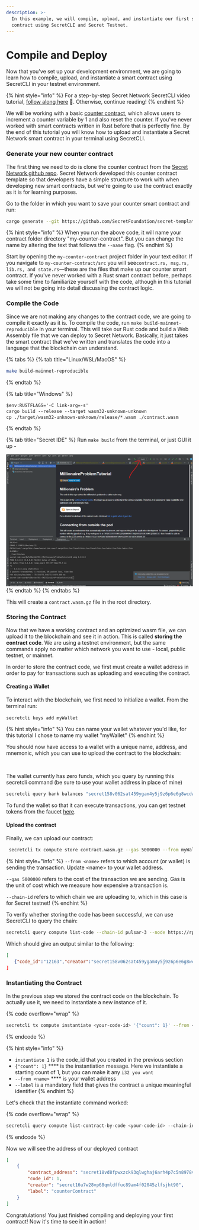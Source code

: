 ```yaml
---
description: >-
  In this example, we will compile, upload, and instantiate our first smart
  contract using SecretCLI and Secret Testnet.
---
```


# Compile and Deploy

Now that you've set up your development environment, we are going to learn how to compile, upload, and instantiate a smart contract using SecretCLI in your testnet environment.

{% hint style="info" %}
For a step-by-step Secret Network SecretCLI video tutorial, [follow along here](https://www.youtube.com/watch?v=ZpUz-9sORho\&ab\_channel=SecretNetwork) 🎥. Otherwise, continue reading!
{% endhint %}

We will be working with a basic [counter contract](https://github.com/SecretFoundation/secret-template), which allows users to increment a counter variable by 1 and also reset the counter. If you've never worked with smart contracts written in Rust before that is perfectly fine. By the end of this tutorial you will know how to upload and instantiate a Secret Network smart contract in your terminal using SecretCLI.

### Generate your new counter contract

The first thing we need to do is clone the counter contract from the [Secret Network github repo](https://github.com/SecretFoundation/secret-template). Secret Network developed this counter contract template so that developers have a simple structure to work with when developing new smart contracts, but we're going to use the contract exactly as it is for learning purposes.

Go to the folder in which you want to save your counter smart contract and run:

```bash
cargo generate --git https://github.com/SecretFoundation/secret-template.git --name my-counter-contract
```

{% hint style="info" %}
When you run the above code, it will name your contract folder directory "my-counter-contract". But you can change the name by altering the text that follows the `--name` flag.
{% endhint %}

Start by opening the `my-counter-contract` project folder in your text editor. If you navigate to `my-counter-contract/src` you will see`contract.rs, msg.rs, lib.rs, and state.rs`—these are the files that make up our counter smart contract. If you've never worked with a Rust smart contract before, perhaps take some time to familiarize yourself with the code, although in this tutorial we will not be going into detail discussing the contract logic.

### Compile the Code

Since we are not making any changes to the contract code, we are going to compile it exactly as it is. To compile the code, run `make build-mainnet-reproducible` in your terminal. This will take our Rust code and build a Web Assembly file that we can deploy to Secret Network. Basically, it just takes the smart contract that we've written and translates the code into a language that the blockchain can understand.

{% tabs %}
{% tab title="Linux/WSL/MacOS" %}
```bash
make build-mainnet-reproducible
```
{% endtab %}

{% tab title="Windows" %}
```
$env:RUSTFLAGS='-C link-arg=-s'
cargo build --release --target wasm32-unknown-unknown
cp ./target/wasm32-unknown-unknown/release/*.wasm ./contract.wasm
```
{% endtab %}

{% tab title="Secret IDE" %}
Run `make build` from the terminal, or just GUI it up -

![](<../../.gitbook/assets/image (9).png>)
{% endtab %}
{% endtabs %}

This will create a `contract.wasm.gz` file in the root directory.

### Storing the Contract

Now that we have a working contract and an optimized wasm file, we can upload it to the blockchain and see it in action. This is called **storing the contract code**. We are using a testnet environment, but the same commands apply no matter which network you want to use - local, public testnet, or mainnet.

In order to store the contract code, we first must create a wallet address in order to pay for transactions such as uploading and executing the contract.

#### Creating a Wallet

To interact with the blockchain, we first need to initialize a wallet. From the terminal run:

`secretcli keys add myWallet`

{% hint style="info" %}
You can name your wallet whatever you'd like, for this tutorial I chose to name my wallet "myWallet"
{% endhint %}

You should now have access to a wallet with a unique name, address, and mnemonic, which you can use to upload the contract to the blockchain:

<figure><img src="../../.gitbook/assets/LocalSecret - myWallet .png" alt=""><figcaption></figcaption></figure>

The wallet currently has zero funds, which you query by running this secretcli command (be sure to use your wallet address in place of mine)

```bash
secretcli query bank balances "secret158v062sat459ygam4y5j9z6p6e6g8wcdw6z4xp"
```

To fund the wallet so that it can execute transactions, you can get testnet tokens from the faucet [here](https://faucet.pulsar.scrttestnet.com/).

#### Upload the contract

Finally, we can upload our contract:

```bash
 secretcli tx compute store contract.wasm.gz --gas 5000000 --from myWallet --chain-id pulsar-3 --node https://rpc.testnet.secretsaturn.net --fees=70000uscrt
```

{% hint style="info" %}
`--from <name>` refers to which account (or wallet) is sending the transaction. Update \<name> to your wallet address.

`--gas 5000000` refers to the cost of the transaction we are sending. Gas is the unit of cost which we measure how expensive a transaction is.

`--chain-id` refers to which chain we are uploading to, which in this case is for Secret testnet!
{% endhint %}

To verify whether storing the code has been successful, we can use SecretCLI to query the chain:

```bash
secretcli query compute list-code --chain-id pulsar-3 --node https://rpc.testnet.secretsaturn.net
```

Which should give an output similar to the following:

```json
[
   {"code_id":"12163","creator":"secret158v062sat459ygam4y5j9z6p6e6g8wcdw6z4xp","code_hash":"672ff09984b417665122ec5b78dfd045292150c3252e45826f117af29a8aa83e","source":"","builder":""}]}
]
```

### Instantiating the Contract

In the previous step we stored the contract code on the blockchain. To actually use it, we need to instantiate a new instance of it.

{% code overflow="wrap" %}
```bash
secretcli tx compute instantiate <your-code-id> '{"count": 1}' --from <name> --label <your-label> --chain-id pulsar-3 --node https://rpc.testnet.secretsaturn.net --fees=70000uscrt -y
```
{% endcode %}

{% hint style="info" %}
* `instantiate 1` is the code\_id that you created in the previous section
* `{"count": 1}` \*\*\*\* is the instantiation message. Here we instantiate a starting count of 1, but you can make it any `i32 you want`
* `--from <name>` \*\*\*\* is your wallet address
* `--label` is a mandatory field that gives the contract a unique meaningful identifier
{% endhint %}

Let's check that the instantiate command worked:

{% code overflow="wrap" %}
```bash
secretcli query compute list-contract-by-code <your-code-id> --chain-id pulsar-3 --node https://rpc.testnet.secretsaturn.net 
```
{% endcode %}

Now we will see the address of our deployed contract

```json
[
    {
        "contract_address": "secret18vd8fpwxzck93qlwghaj6arh4p7c5n8978vsyg",
        "code_id": 1,
        "creator": "secret16u7w28vp68qmldffuc89am4f02045zlfsjht90",
        "label": "counterContract"
    }
]
```

Congratulations! You just finished compiling and deploying your first contract! Now it's time to see it in action!

